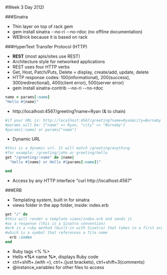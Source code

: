 #Week 3 Day 2(12)

###Sinatra
- Thin layer on top of rack gem
- gem install sinatra --no-ri --no-rdoc (no offline documentation)
- WEBrick because it is based on rack

###HyperText Transfer Protocol (HTTP)
- **REST** (most apis/sites use REST)
- Architecture style for networked applications
- REST uses four HTTP verbs
- Get, Host, Patch/Puts, Delete = display, create/add, update, delete
- HTTP response codes: 100(informational), 200(success), 300(redirectional),
400(client error), 500(server error)
- gem install sinatra-contrib --no-ri --no-rdoc
```ruby
name = params[:name]
"Hello #{name}"
```
- http://localhost:4567/greeting?name=Ryan (& to chain)
```ruby
#if your URL is: http://localhost:4567/greeting?name=Ryan&city=Burnaby
#params will be: {"name" => Ryan, "city" => "Burnaby"}
#params[:name] or params["name"]
```
- Dynamic URL
```ruby
#this is a dynamic url. It will match /greeting/anything
#for example: /greeting/john or greeting/hello
get "/greeting/:name" do |name|
  "Hello #{name} or Hello #{params[:name]}"

end
```
- Access by any HTTP interface "curl http://localhost:4567"

###ERB
- Templating system, built in for sinatra
- views folder in the app folder, inside: index.erb
```ruby
get "/" do
#this will render a template views/index.erb and sends it
#as a response (this is a Sinatra convention)
#erb is a ruby method (built-in with Sinatra) that takes in a first arguement
#which is a symbol that references a file name
  erb :index
end
```
- Ruby tags <% %>
- Hello **<%=** name **%>**, displays Ruby code
- ctrl+shift+.(with =), ctrl+.(just brackets), ctrl+shift+3(comments)
- @instance_variables for other files to access
